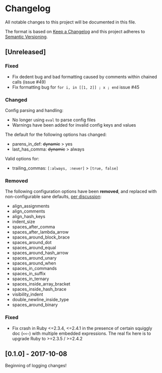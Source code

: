 # Changelog
All notable changes to this project will be documented in this file.

The format is based on [Keep a Changelog](http://keepachangelog.com/en/1.0.0/)
and this project adheres to [Semantic Versioning](http://semver.org/spec/v2.0.0.html).

## [Unreleased]
### Fixed
- Fix dedent bug and bad formatting caused by comments within chained calls (issue #49)
- Fix formatting bug for `for i, in [[1, 2]] ; x ; end` issue  #45

### Changed
Config parsing and handling:
- No longer using `eval` to parse config files
- Warnings have been added for invalid config keys and values

The default for the following options has changed:
- parens_in_def: ~~dynamic~~ > yes
- last_has_comma: ~~dynamic~~ > always

Valid options for:
- trailing_commas: `[:always, :never]` > `[true, false]`

### Removed
The following configuration options have been **removed**, and replaced with non-configurable sane defaults, [per discussion](https://github.com/ruby-formatter/rufo/issues/2):
- align_assignments
- align_comments
- align_hash_keys
- indent_size
- spaces_after_comma
- spaces_after_lambda_arrow
- spaces_around_block_brace
- spaces_around_dot
- spaces_around_equal
- spaces_around_hash_arrow
- spaces_around_unary
- spaces_around_when
- spaces_in_commands
- spaces_in_suffix
- spaces_in_ternary
- spaces_inside_array_bracket
- spaces_inside_hash_brace
- visibility_indent
- double_newline_inside_type
- spaces_around_binary

### Fixed
- Fix crash in Ruby <=2.3.4, <=2.4.1 in the presence of certain squiggly doc (`<<~`) with multiple embedded expressions. The real fix here is to upgrade Ruby to >=2.3.5 / >=2.4.2

## [0.1.0] - 2017-10-08
Beginning of logging changes!
